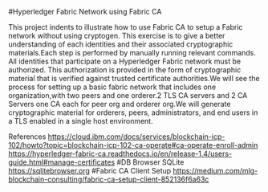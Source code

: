 #Hyperledger Fabric Network using Fabric CA

This project indents to  illustrate how to use Fabric CA to setup a Fabric network without using cryptogen. This exercise is to give a better understanding of each identities and their associated cryptographic materials.Each step is performed by manually running relevant commands.
All identities that participate on a Hyperledger Fabric network must be authorized. This authorization is provided in the form of cryptographic material that is verified against trusted certificate authorities.We will see the process for setting up a basic fabric network that includes one organization,with two peers and one orderer.2 TLS CA servers and 2 CA Servers one CA each for peer org and orderer org.We will generate cryptographic material for orderers, peers, administrators, and end users in a TLS enabled in a single host environment.


References
https://cloud.ibm.com/docs/services/blockchain-icp-102/howto?topic=blockchain-icp-102-ca-operate#ca-operate-enroll-admin
https://hyperledger-fabric-ca.readthedocs.io/en/release-1.4/users-guide.html#manage-certificates
#DB Browser SQLite
https://sqlitebrowser.org
#Fabric CA Client Setup
https://medium.com/mlg-blockchain-consulting/fabric-ca-setup-client-852136f6a63c
